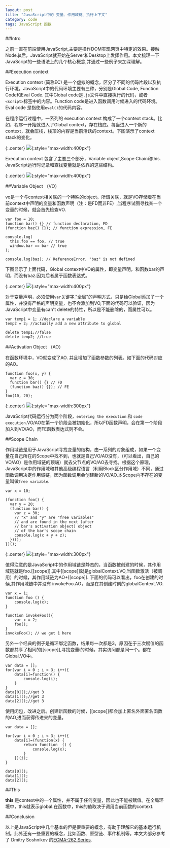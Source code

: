 ```yaml
---
layout: post
title: "JavaScript中的 变量、作用域链、执行上下文"
category: code
tags: JavaScript 函数
---
```


##Intro

之前一直在前端使用JavaScript,主要是操作DOM实现网页中特定的效果。接触Node.js后，JavaScript就开始在Server和Desktop上发挥作用。本文梳理一下JavaScript的一些语法上的几个核心概念,并通过一些例子来加深理解。

<!-- break -->

##Execution context

Execution context (简称EC) 是一个虚拟的概念，区分了不同的代码片段以及执行环境。JavaScript中的代码环境主要有三种，分别是Global Code, Function Code和Eval Code. 其中Global code是`.js`文件中直接执行的代码，或者`<script>`标签中的内容。Function code是进入函数调用时候进入的代码环境。Eval code 是指使用`eval()`的代码内容。

在程序运行过程中，一系列的 execution context 构成了一个context stack。比如，程序一开始就进入了Global context，存在栈底。每当进入一个新的context，就会压栈，栈顶的内容是当前活跃的context。下图演示了context stack的变化。

{:.center}
![](http://dmitrysoshnikov.com/wp-content/uploads/ec-stack-changes.png){:style="max-width:400px"}

 
Execution context 包含了主要三个部分，Variable object,Scope Chain和this. JavaScript运行时记录和查找变量就是依靠的这些结构。

{:.center}
![](http://dmitrysoshnikov.com/wp-content/uploads/execution-context.png){:style="max-width:400px"}


##Variable Object （VO）

vo是一个与context相关联的一个特殊的object。所谓关联，就是VO存储着在当前context中声明的变量和函数声明（注：是FD而非FE）,当程序试图寻找某一个变量的时候，就会首先检查VO.

    var foo = 10;
    function bar() {} // function declaration, FD
    (function baz() {}); // function expression, FE
     
    console.log(
      this.foo == foo, // true
      window.bar == bar // true
    );
 
    console.log(baz); // ReferenceError, "baz" is not defined
    
下图显示了上面代码，Global context中VO的属性，即变量声明，和函数bar的声明，而没有baz.因为后者属于函数表达式。

{:.center}
![](http://dmitrysoshnikov.com/wp-content/uploads/variable-object.png){:style="max-width:400px"}

对于变量声明，必须使用`var`关键字."全局"的声明方式，只是给Global添加了一个属性，并没有严格的声明变量，也不会添加到VO,下面的代码可以验证，因为JavaScript中变量有can't delete的特性，所以是不能删除的，而属性可以。

    var temp1 = 1; //declare a variable
    temp2 = 2; //actually add a new attribute to global
    
    delete temp1;//false 
    delete temp2; //true
    
    
##Activation Object （AO）

在函数环境中，VO就变成了AO. 并且增加了函数参数的列表。如下面的代码对应的AO。

    function foo(x, y) {
      var z = 30;
      function bar() {} // FD
      (function baz() {}); // FE
    }
    foo(10, 20);
  
   
{:.center}
![](http://dmitrysoshnikov.com/wp-content/uploads/activation-object.png){:style="max-width:300px"}

JavaScript代码运行分为两个阶段，`entering the execution` 和 `code execution`.VO/AO在第一个阶段会被初始化，所以FD函数声明，会在第一个阶段加入到VO/AO，而FE函数表达式则不会。 


##Scope Chain

作用域链是用于JavaScript寻找变量的结构，由一系列的对象组成，如果一个变量在自己所在的Scope中找不到，也就是自己VO/AO没有，（可以看出，自己的VO/AO）是作用域链的顶端）就去父节点的VO/AO去寻找。根据这个原理，JavaScript中的作用域和其他高级编程语言（利用Block区分作用域）不同，通过函数调用决定作用域链，因为函数调用会创建新的VO/AO.本Scope内不存在的变量叫做`free variable`.

    var x = 10;
     
    (function foo() {
      var y = 20;
      (function bar() {
        var z = 30;
        // "x" and "y" are "free variables"
        // and are found in the next (after
        // bar's activation object) object
        // of the bar's scope chain
        console.log(x + y + z);
      })();
    })();

{:.center}
![](http://dmitrysoshnikov.com/wp-content/uploads/scope-chain.png){:style="max-width:300px"}

值得注意的是JavaScript中的作用域链是静态的，当函数被创建的时候，其作用域链就是foo.[[scope]],其中[[scope]]就是globalContext.VO,当函数激活（被调用）的时候，其作用域链为AO+[[scope]].
下面的代码可以看出，foo在创建的时候,其作用域链中并没有 invokeFoo.AO，而是在其创建时刻的globalContext.VO.

    var x = 1;
    function foo () {
        console.log(x);
    }

    function invokeFoo(){
        var x = 2;
        foo();
    }
    invokeFoo(); // we get 1 here
    
另外一个经典的例子是循环绑定函数，结果每一次都是3，原因在于三次赋值的函数都共享了相同的[[scope]],寻找变量i的时候，其实访问都是同一个。都在Global.VO中。

    var data = [];
    for(var i = 0 ; i < 3; i++){
        data[i]=function() {
            console.log(i);
        }
    }
    data[0]();//get 3
    data[1]();//get 3
    data[2]();//get 3
    
使用闭包，改进之后。创建新函数的时候，[[scope]]都会加上匿名外面匿名函数的AO,进而获得传进来的变量。

    var data = [];

    for(var i = 0 ; i < 3; i++){
        data[i]=(function(x) {
            return function  () {
                console.log(x);
            }
        })(i);
    }

    data[0]();
    data[1]();
    data[2]();


##This

**this** 是context中的一个属性，并不属于任何变量，因此也不能被赋值。在全局环境中，this就表示global.在函数中，this的值取决于调用当前函数的context.


##Conclusion

以上是JavaScript中几个基本的但是很重要的概念，有助于理解它的基本运行机制。此外还有一些重要的概念，比如函数、原型链、事件机制等。本文大部分参考了 Dmitry Soshnikov 的[ECMA-262 Series](http://dmitrysoshnikov.com/).


